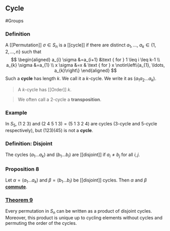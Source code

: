 ## Cycle
#Groups 
### Definition
A [[Permutation]] $\sigma \in S_{n}$ is a [[cycle]] if there are distinct $a_{1}, \ldots$, $a_{k} \in\{1,2, \ldots, n\}$ such that
$$
\begin{aligned}
a_{i} \sigma &=a_{i+1} &\text { for } 1 \leq i \leq k-1 \\
a_{k} \sigma &=a_{1} \\
 x \sigma &=x & \text { for } x \notin\left\{a_{1}, \ldots, a_{k}\right\}
\end{aligned}
$$
Such a **cycle** has length $k$. We call it a $k$-cycle. We write it as $\left(a_{1} a_{2} \ldots a_{k}\right)$.
> A $k$-cycle has [[Order]] $k$.

> We often call a $2$-cycle a **transposition**.

### Example
In $S_{5}$, $(\text{1 2 3})$ and $\text{(2 4 5 1 3)}=\text{(5 1 3 2 4)}$ are cycles ($3$-cycle and $5$-cycle respectively), but $(123)(45)$ is not a **cycle**.
### Definition: Disjoint
The cycles $\left(a_{1} \ldots a_{k}\right)$ and $\left(b_{1} \ldots b_{l}\right)$ are [[disjoint]] if $a_{i} \neq b_{j}$ for all $i, j$.

### Proposition 8
Let $\alpha=\left(a_{1} \ldots a_{k}\right)$ and $\beta=\left(b_{1} \ldots b_{l}\right)$ be [[disjoint]] cycles. Then $\alpha$ and $\beta$ **[commute](Communative)**.

### [Theorem 9](Disjoint.md#Theorem%209)
Every permutation in $S_n$ can be written as a product of disjoint cycles. Moreover, this product is unique up to cycling elements without cycles and permuting the order of the cycles.
